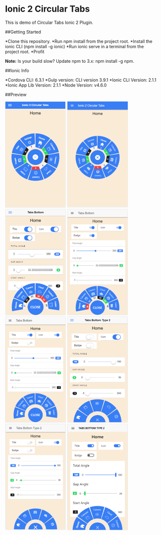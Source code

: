 # Ionic 2 Circular Tabs

This is demo of Circular Tabs Ionic 2 Plugin.


##Getting Started

*Clone this repository.
*Run npm install from the project root.
*Install the ionic CLI (npm install -g ionic)
*Run ionic serve in a terminal from the project root.
*Profit

**Note:** Is your build slow? Update npm to 3.x: npm install -g npm.


##Ionic Info

*Cordova CLI: 6.3.1
*Gulp version: CLI version 3.9.1
*Ionic CLI Version: 2.1.1
*Ionic App Lib Version: 2.1.1
*Node Version: v4.6.0


##Preview

 <img src="resources/screenshots/landing-ios.PNG" width="200px" height="350px" alt="">
 <img src="resources/screenshots/landing-md.PNG" width="200px" height="350px" alt="">
 <img src="resources/screenshots/tb1-ios.PNG" width="200px" height="350px" alt="">
 <img src="resources/screenshots/tb1-md.PNG" width="200px" height="350px" alt="">
 <img src="resources/screenshots/tb1-md-2.PNG" width="200px" height="350px" alt="">
 <img src="resources/screenshots/tb2-ios.PNG" width="200px" height="350px" alt="">
 <img src="resources/screenshots/tb2-md.PNG" width="200px" height="350px" alt="">
 <img src="resources/screenshots/tb2-wp2.PNG" width="200px" height="350px" alt="">

